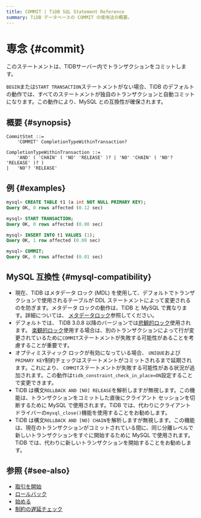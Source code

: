 ```yaml
---
title: COMMIT | TiDB SQL Statement Reference
summary: TiDB データベースの COMMIT の使用法の概要。
---
```


# 専念 {#commit}

このステートメントは、TIDBサーバー内でトランザクションをコミットします。

`BEGIN`または`START TRANSACTION`ステートメントがない場合、TiDB のデフォルトの動作では、すべてのステートメントが独自のトランザクションと自動コミットになります。この動作により、MySQL との互換性が確保されます。

## 概要 {#synopsis}

```ebnf+diagram
CommitStmt ::=
    'COMMIT' CompletionTypeWithinTransaction?

CompletionTypeWithinTransaction ::=
    'AND' ( 'CHAIN' ( 'NO' 'RELEASE' )? | 'NO' 'CHAIN' ( 'NO'? 'RELEASE' )? )
|   'NO'? 'RELEASE'
```

## 例 {#examples}

```sql
mysql> CREATE TABLE t1 (a int NOT NULL PRIMARY KEY);
Query OK, 0 rows affected (0.12 sec)

mysql> START TRANSACTION;
Query OK, 0 rows affected (0.00 sec)

mysql> INSERT INTO t1 VALUES (1);
Query OK, 1 row affected (0.00 sec)

mysql> COMMIT;
Query OK, 0 rows affected (0.01 sec)
```

## MySQL 互換性 {#mysql-compatibility}

-   現在、TiDB はメタデータ ロック (MDL) を使用して、デフォルトでトランザクションで使用されるテーブルが DDL ステートメントによって変更されるのを防ぎます。メタデータ ロックの動作は、TiDB と MySQL で異なります。詳細については、 [メタデータロック](/metadata-lock.md)参照してください。
-   デフォルトでは、 TiDB 3.0.8 以降のバージョンでは[悲観的ロック](/pessimistic-transaction.md)使用されます。 [楽観的ロック](/optimistic-transaction.md)使用する場合は、別のトランザクションによって行が変更されているために`COMMIT`ステートメントが失敗する可能性があることを考慮することが重要です。
-   オプティミスティック ロックが有効になっている場合、 `UNIQUE`および`PRIMARY KEY`制約チェックはステートメントがコミットされるまで延期されます。これにより、 `COMMIT`ステートメントが失敗する可能性がある状況が追加されます。この動作は`tidb_constraint_check_in_place=ON`設定することで変更できます。
-   TiDB は構文`ROLLBACK AND [NO] RELEASE`を解析しますが無視します。この機能は、トランザクションをコミットした直後にクライアント セッションを切断するために MySQL で使用されます。TiDB では、代わりにクライアント ドライバーの`mysql_close()`機能を使用することをお勧めします。
-   TiDB は構文`ROLLBACK AND [NO] CHAIN`を解析しますが無視します。この機能は、現在のトランザクションがコミットされている間に、同じ分離レベルで新しいトランザクションをすぐに開始するために MySQL で使用されます。TiDB では、代わりに新しいトランザクションを開始することをお勧めします。

## 参照 {#see-also}

-   [取引を開始](/sql-statements/sql-statement-start-transaction.md)
-   [ロールバック](/sql-statements/sql-statement-rollback.md)
-   [始める](/sql-statements/sql-statement-begin.md)
-   [制約の遅延チェック](/transaction-overview.md#lazy-check-of-constraints)
